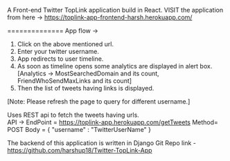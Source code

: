 A Front-end Twitter TopLink application build in React. 
VISIT the application from here -> 
https://toplink-app-frontend-harsh.herokuapp.com/

==============
App flow ->
1. Click on the above mentioned url.
2. Enter your twitter username.
3. App redirects to user timeline.
4. As soon as timeline opens some analytics are displayed in alert box. [Analytics -> MostSearchedDomain and its count, FriendWhoSendMaxLinks and its count]
5. Then the list of tweets having links is displayed.

[Note: Please refresh the page to query for different username.]

Uses REST api to fetch the tweets having urls.  
API ->
EndPoint = https://toplink-app.herokuapp.com/getTweets
Method= POST 
Body = {
  "username" : "TwitterUserName"
}

The backend of this application is written in Django 
Git Repo link - https://github.com/harshup18/Twitter-TopLink-App
